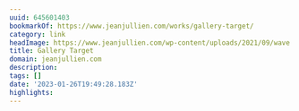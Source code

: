 ```yaml
---
uuid: 645601403
bookmarkOf: https://www.jeanjullien.com/works/gallery-target/
category: link
headImage: https://www.jeanjullien.com/wp-content/uploads/2021/09/wave.jpg
title: Gallery Target
domain: jeanjullien.com
description: 
tags: []
date: '2023-01-26T19:49:28.183Z'
highlights: 
---
```




